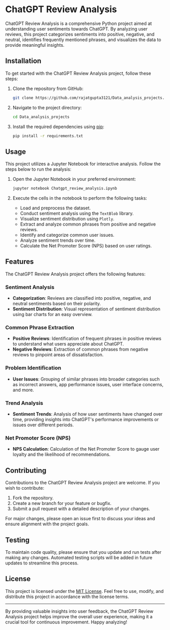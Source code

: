 # ChatGPT Review Analysis

ChatGPT Review Analysis is a comprehensive Python project aimed at understanding user sentiments towards ChatGPT. By analyzing user reviews, this project categorizes sentiments into positive, negative, and neutral, identifies frequently mentioned phrases, and visualizes the data to provide meaningful insights.

## Installation

To get started with the ChatGPT Review Analysis project, follow these steps:

1. Clone the repository from GitHub:

    ```bash
    git clone https://github.com/rajatgupta3121/Data_analysis_projects.git
    ```

2. Navigate to the project directory:

    ```bash
    cd Data_analysis_projects
    ```

3. Install the required dependencies using [pip](https://pip.pypa.io/en/stable/):

    ```bash
    pip install -r requirements.txt
    ```

## Usage

This project utilizes a Jupyter Notebook for interactive analysis. Follow the steps below to run the analysis:

1. Open the Jupyter Notebook in your preferred environment:

    ```bash
    jupyter notebook Chatgpt_review_analysis.ipynb
    ```

2. Execute the cells in the notebook to perform the following tasks:
   - Load and preprocess the dataset.
   - Conduct sentiment analysis using the `TextBlob` library.
   - Visualize sentiment distribution using `Plotly`.
   - Extract and analyze common phrases from positive and negative reviews.
   - Identify and categorize common user issues.
   - Analyze sentiment trends over time.
   - Calculate the Net Promoter Score (NPS) based on user ratings.

## Features

The ChatGPT Review Analysis project offers the following features:

### Sentiment Analysis

- **Categorization**: Reviews are classified into positive, negative, and neutral sentiments based on their polarity.
- **Sentiment Distribution**: Visual representation of sentiment distribution using bar charts for an easy overview.

### Common Phrase Extraction

- **Positive Reviews**: Identification of frequent phrases in positive reviews to understand what users appreciate about ChatGPT.
- **Negative Reviews**: Extraction of common phrases from negative reviews to pinpoint areas of dissatisfaction.

### Problem Identification

- **User Issues**: Grouping of similar phrases into broader categories such as incorrect answers, app performance issues, user interface concerns, and more.

### Trend Analysis

- **Sentiment Trends**: Analysis of how user sentiments have changed over time, providing insights into ChatGPT's performance improvements or issues over different periods.

### Net Promoter Score (NPS)

- **NPS Calculation**: Calculation of the Net Promoter Score to gauge user loyalty and the likelihood of recommendations.

## Contributing

Contributions to the ChatGPT Review Analysis project are welcome. If you wish to contribute:

1. Fork the repository.
2. Create a new branch for your feature or bugfix.
3. Submit a pull request with a detailed description of your changes.

For major changes, please open an issue first to discuss your ideas and ensure alignment with the project goals.

## Testing

To maintain code quality, please ensure that you update and run tests after making any changes. Automated testing scripts will be added in future updates to streamline this process.

## License

This project is licensed under the [MIT License](https://choosealicense.com/licenses/mit/). Feel free to use, modify, and distribute this project in accordance with the license terms.

---

By providing valuable insights into user feedback, the ChatGPT Review Analysis project helps improve the overall user experience, making it a crucial tool for continuous improvement. Happy analyzing!
